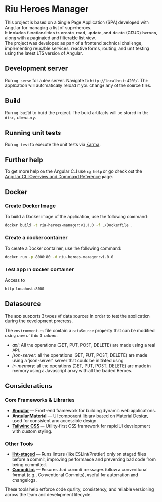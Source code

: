 # Riu Heroes Manager

This project is based on a Single Page Application (SPA) developed with Angular for managing a list of superheroes.  
It includes functionalities to create, read, update, and delete (CRUD) heroes, along with a paginated and filterable list view.  
The project was developed as part of a frontend technical challenge, implementing reusable services, reactive forms, routing, and unit testing using the latest LTS version of Angular.

## Development server

Run `ng serve` for a dev server. Navigate to `http://localhost:4200/`. The application will automatically reload if you change any of the source files.

## Build

Run `ng build` to build the project. The build artifacts will be stored in the `dist/` directory.

## Running unit tests

Run `ng test` to execute the unit tests via [Karma](https://karma-runner.github.io).

## Further help

To get more help on the Angular CLI use `ng help` or go check out the [Angular CLI Overview and Command Reference](https://angular.dev/tools/cli) page.

## Docker

### Create Docker Image

To build a Docker image of the application, use the following command:

```bash
docker build -t riu-heroes-manager:v1.0.0 -f ./Dockerfile .

```

### Create a docker container

To create a Docker container, use the following command:

```bash
docker run -p 8000:80 -d riu-heroes-manager:v1.0.0
```

### Test app in docker container

Access to

```bash
http:locahost:8000
```

## Datasource

The app supports 3 types of data sources in order to test the application during the development procress.

The `environment.ts` file contain a `dataSource` property that can be modified using one of this 3 values:

- _api_: All the operations (GET, PUT, POST, DELETE) are made using a real API.
- _json-server_: all the operations (GET, PUT, POST, DELETE) are made using a 'json-server' server that could be initiated using
- _in-memory_: all the operations (GET, PUT, POST, DELETE) are made in memory using a Javascript array with all the loaded Heroes.

## Considerations

### Core Frameworks & Libraries

- [**Angular**](https://angular.io/) — Front-end framework for building dynamic web applications.
- [**Angular Material**](https://material.angular.io/) — UI component library based on Material Design, used for consistent and accessible design.
- [**Tailwind CSS**](https://tailwindcss.com/) — Utility-first CSS framework for rapid UI development with custom styling.

### Other Tools

- [**lint-staged**](https://github.com/okonet/lint-staged) — Runs linters (like ESLint/Prettier) only on staged files before a commit, improving performance and preventing bad code from being committed.
- [**Commitlint**](https://commitlint.js.org/) — Ensures that commit messages follow a conventional format (e.g., Conventional Commits), useful for automation and changelogs.

These tools help enforce code quality, consistency, and reliable versioning across the team and development lifecycle.
